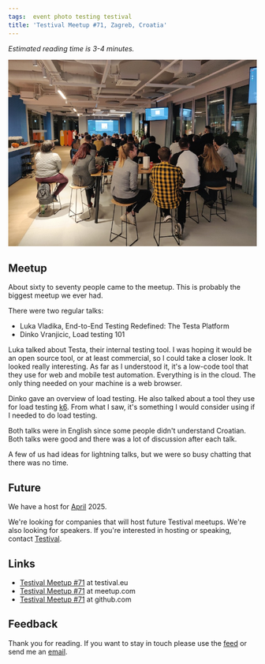 ```yaml
---
tags:  event photo testing testival
title: 'Testival Meetup #71, Zagreb, Croatia'
---
```

*Estimated reading time is 3-4 minutes.*

![Testival Meetup #71](assets/2025/testival-71.jpg "Testival Meetup #71")

## Meetup

About sixty to seventy people came to the meetup. This is probably the biggest meetup we ever had.

There were two regular talks:

* Luka Vladika, End-to-End Testing Redefined: The Testa Platform
* Dinko Vranjicic, Load testing 101

Luka talked about Testa, their internal testing tool. I was hoping it would be an open source tool, or at least commercial, so I could take a closer look. It looked really interesting. As far as I understood it, it's a low-code tool that they use for web and mobile test automation. Everything is in the cloud. The only thing needed on your machine is a web browser.

Dinko gave an overview of load testing. He also talked about a tool they use for load testing [k6](https://k6.io/). From what I saw, it's something I would consider using if I needed to do load testing.

Both talks were in English since some people didn't understand Croatian. Both talks were good and there was a lot of discussion after each talk.

A few of us had ideas for lightning talks, but we were so busy chatting that there was no time.

## Future

We have a host for [April](https://www.meetup.com/testival/events/306455769/) 2025\.

We're looking for companies that will host future Testival meetups. We're also looking for speakers. If you're interested in hosting or speaking, contact [Testival](mailto:testivaleu@gmail.com).

## Links

* [Testival Meetup \#71](https://testival.eu/testival-meetup-71/) at testival.eu
* [Testival Meetup \#71](https://www.meetup.com/testival/events/304779331/) at meetup.com
* [Testival Meetup \#71](https://github.com/zeljkofilipin/testival/tree/master/files/71) at github.com

## Feedback

Thank you for reading. If you want to stay in touch please use the [feed](feed.xml) or send me an [email](mailto:zeljko@filipin.eu).

